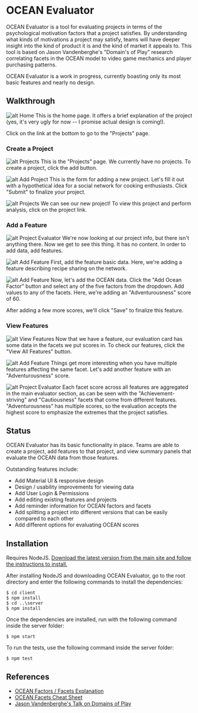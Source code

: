 # OCEAN Evaluator
OCEAN Evaluator is a tool for evaluating projects in terms of the psychological motivation factors that a project satisfies. By understanding what kinds of motivations a project may satisfy, teams will have deeper insight into the kind of product it is and the kind of market it appeals to. This tool is based on Jason Vandenberghe's "Domain's of Play" research correlating facets in the OCEAN model to video game mechanics and player purchasing patterns.

OCEAN Evaluator is a work in progress, currently boasting only its most basic features and nearly no design.

## Walkthrough
![alt Home](https://github.com/JusticeSquad/OceanEvaluator/blob/master/images/home.png)
This is the home page. It offers a brief explanation of the project (yes, it's very ugly for now -- I promise actual design is coming!).

Click on the link at the bottom to go to the "Projects" page.

### Create a Project
![alt Projects](https://github.com/JusticeSquad/OceanEvaluator/blob/master/images/projectsEmpty.png)
This is the "Projects" page. We currently have no projects. To create a project, click the add button.

![alt Add Project](https://github.com/JusticeSquad/OceanEvaluator/blob/master/images/addProject.png)
This is the form for adding a new project. Let's fill it out with a hypothetical idea for a social network for cooking enthusiasts. Click "Submit" to finalize your project.

![alt Projects](https://github.com/JusticeSquad/OceanEvaluator/blob/master/images/projectsUpdate.png)
We can see our new project! To view this project and perform analysis, click on the project link.

### Add a Feature
![alt Project Evaluator](https://github.com/JusticeSquad/OceanEvaluator/blob/master/images/projectEvaluationEmpty.png)
We're now looking at our project info, but there isn't anything there. Now we get to see this thing. It has no content. In order to add data, add features.

![alt Add Feature](https://github.com/JusticeSquad/OceanEvaluator/blob/master/images/addFeature.png)
First, add the feature basic data. Here, we're adding a feature describing recipe sharing on the network.

![alt Add Feature](https://github.com/JusticeSquad/OceanEvaluator/blob/master/images/addFeatureOceanData.png)
Now, let's add the OCEAN data. Click the "Add Ocean Factor" button and select any of the five factors from the dropdown. Add values to any of the facets. Here, we're adding an "Adventurousness" score of 60.

After adding a few more scores, we'll click "Save" to finalize this feature.

### View Features
![alt View Features](https://github.com/JusticeSquad/OceanEvaluator/blob/master/images/viewFeatures.png)
Now that we have a feature, our evaluation card has some data in the facets we put scores in. To check our features, click the "View All Features" button.

![alt Add Feature](https://github.com/JusticeSquad/OceanEvaluator/blob/master/images/addFeatureOceanData2.png)
Things get more interesting when you have multiple features affecting the same facet. Let's add another feature with an "Adventurousness" score.

![alt Project Evaluator](https://github.com/JusticeSquad/OceanEvaluator/blob/master/images/projectEvaluation.png)
Each facet score across all features are aggregated in the main evaluator section, as can be seen with the "Achievement-striving" and "Cautiousness" facets that come from different features. "Adventurousness" has multiple scores, so the evaluation accepts the highest score to emphasize the extremes that the project satisfies.

## Status
OCEAN Evaluator has its basic functionality in place. Teams are able to create a project, add features to that project, and view summary panels that evaluate the OCEAN data from those features.

Outstanding features include:
- Add Material UI & responsive design
- Design / usability improvements for viewing data
- Add User Login & Permissions
- Add editing existing features and projects
- Add reminder information for OCEAN factors and facets
- Add splitting a project into different versions that can be easily compared to each other
- Add different options for evaluating OCEAN scores

## Installation
Requires NodeJS. [Download the latest version from the main site and follow the instructions to install.](https://nodejs.org/en/download/)

After installing NodeJS and downloading OCEAN Evaluator, go to the root directory and enter the following commands to install the dependencies:

```
$ cd client
$ npm install
$ cd ..\server
$ npm install
```

Once the dependencies are installed, run with the following command inside the server folder:

```
$ npm start
```

To run the tests, use the following command inside the server folder:

```
$ npm test
```

## References
- [OCEAN Factors / Facets Explanation](http://www.testsonthenet.com/Factors-facets.htm)
- [OCEAN Facets Cheat Sheet](https://www.ets.org/s/workforce_readiness/pdf/21332_big_5.pdf)
- [Jason Vandenberghe's Talk on Domains of Play](https://www.youtube.com/watch?v=cnZ9Fx_tsE8)
